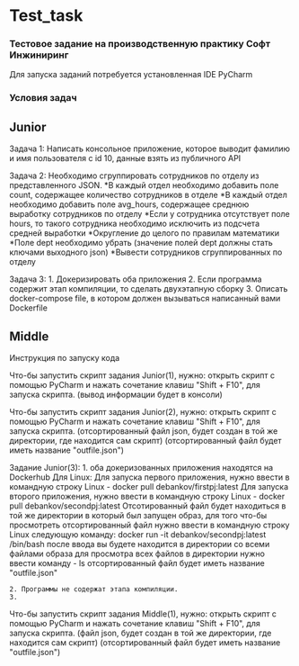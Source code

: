 # Test_task
<h3>
Тестовое задание на производственную практику Софт Инжиниринг
</h3>
Для запуска заданий потребуется установленная IDE PyCharm

<h3>
Условия задач
</h3>

<h2>
Junior
</h2>
    Задача 1:
    Написать консольное приложение, которое выводит фамилию и имя пользователя с id 10, данные взять из публичного API

Задача 2:
Необходимо сгруппировать сотрудников по отделу из представленного JSON. 
    *В каждый отдел необходимо добавить поле count, содержащее количество сотрудников в отделе
    *В каждый отдел необходимо добавить поле avg_hours, содержащее среднюю выработку сотрудников по отделу
    *Если у сотрудника отсутствует поле hours, то такого сотрудника необходимо исключить из подсчета средней выработки
    *Округление до целого по правилам математики
    *Поле dept необходимо убрать (значение полей dept должны стать ключами выходного json)
    *Вывести сотрудников сгруппированных по отделу
 
Задача 3:
    1. Докеризировать оба приложения
    2. Если программа содержит этап компиляции, то сделать двухэтапную сборку
    3. Описать docker-compose file, в котором должен вызываться написанный вами Dockerfile
    
    
<h2>
Middle
</h2
    Задача 1
    Написать парсер, получающий список премьер недели
    Сформировать json, содержащий данные о фильмах
    *name - название фильма
    *name_eng - название фильма на английском
    *film_link - ссылка на страницу фильма
    *film_rating - рейтинг фильма (если есть)
    *wait_rating - рейтинг ожидания (если есть)
    *votes - количество голосов
    *date - дата премьеры
    *company - компания, выпускающая фильм
    *genres - жанры фильма (массив)
    
<h3>
Инструкция по запуску кода
</h3>

Что-бы запустить скрипт задания Junior(1), нужно:
        открыть скрипт с помощью PyCharm и нажать сочетание клавиш "Shift + F10", для запуска скрипта. 
        (вывод информации будет в консоли)    
        
Что-бы запустить скрипт задания Junior(2), нужно:
        открыть скрипт с помощью PyCharm и нажать сочетание клавиш "Shift + F10", для запуска скрипта.
        (отсортированный файл json, будет создан в той же директории, где находится сам скрипт)
        (отсортированный файл будет иметь название "outfile.json")
       
Задание Junior(3):
    1. оба докеризованных приложения находятся на Dockerhub
        Для Linux:
            Для запуска первого приложения, нужно ввести в командную строку Linux - docker pull debankov/firstpj:latest
            Для запуска второго приложения, нужно ввести в командную строку Linux - docker pull debankov/secondpj:latest
                Отсотированный файл будет находиться в той же директории в который был запущен образ, 
                для того что-бы просмотреть отсортированный файл нужно ввести в командную строку Linux следующую команду:
                docker run -it debankov/secondpj:latest /bin/bash
                после ввода вы будете находится в директории со всеми файлами образа
                для просмотра всех файлов в директории нужно ввести команду - ls
                отсортированный файл будет иметь название "outfile.json"

            
    2. Программы не содержат этапа компиляции.
    3.
    
    
Что-бы запустить скрипт задания Middle(1), нужно:
        открыть скрипт с помощью PyCharm и нажать сочетание клавиш "Shift + F10", для запуска скрипта.
        (файл json, будет создан в той же директории, где находится сам скрипт)
        (отсортированный файл будет иметь название "outfile.json")
    
    




